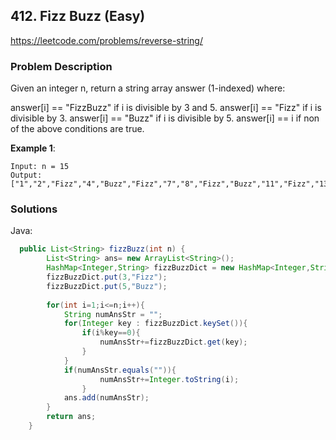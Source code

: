 ## 412. Fizz Buzz (Easy)
https://leetcode.com/problems/reverse-string/

### Problem Description

Given an integer n, return a string array answer (1-indexed) where:

answer[i] == "FizzBuzz" if i is divisible by 3 and 5.
answer[i] == "Fizz" if i is divisible by 3.
answer[i] == "Buzz" if i is divisible by 5.
answer[i] == i if non of the above conditions are true.
 

**Example 1**:
```
Input: n = 15
Output: ["1","2","Fizz","4","Buzz","Fizz","7","8","Fizz","Buzz","11","Fizz","13","14","FizzBuzz"]

```
### Solutions

Java:

```java
  public List<String> fizzBuzz(int n) {
        List<String> ans= new ArrayList<String>();
        HashMap<Integer,String> fizzBuzzDict = new HashMap<Integer,String>();
        fizzBuzzDict.put(3,"Fizz");
        fizzBuzzDict.put(5,"Buzz");
        
        for(int i=1;i<=n;i++){
            String numAnsStr = "";
            for(Integer key : fizzBuzzDict.keySet()){
                if(i%key==0){
                    numAnsStr+=fizzBuzzDict.get(key);
                }                          
            }
            if(numAnsStr.equals("")){
                    numAnsStr+=Integer.toString(i);
                }                
            ans.add(numAnsStr);
        }
        return ans;
    }
```

